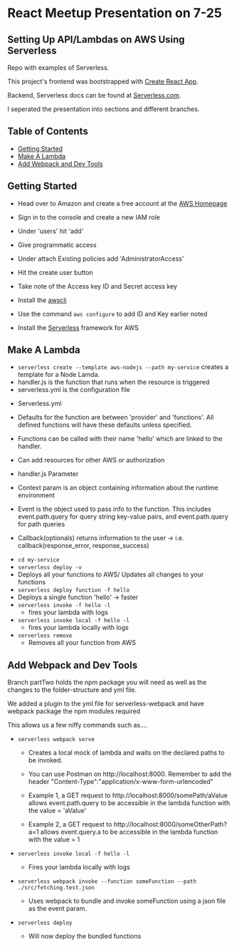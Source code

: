 # React Meetup Presentation on 7-25

## Setting Up API/Lambdas on AWS Using Serverless

Repo with examples of Serverless.

This project's frontend was bootstrapped with [Create React App](https://github.com/facebookincubator/create-react-app).

Backend, Serverless docs can be found at [Serverless.com](https:www.serverless.com).

I seperated the presentation into sections and different branches.  

## Table of Contents

- [Getting Started](#getting-started)
- [Make A Lambda](#make-a-lambda)
- [Add Webpack and Dev Tools](#add-webpack-and-dev-tools)

## Getting Started

- Head over to Amazon and create a free account at the
[AWS Homepage](https://aws.amazon.com/)

- Sign in to the console and create a new IAM role
 - Under 'users' hit 'add'
 - Give programmatic access
 - Under attach Existing policies add 'AdministratorAccess'
 - Hit the create user button
 - Take note of the Access key ID and Secret access key
 - Install the [awscli](https://aws.amazon.com/cli/)
 - Use the command `aws configure` to add ID and Key earlier noted

- Install the [Serverless](https://serverless.com/framework/docs/providers/aws/guide/quick-start/) framework for AWS

## Make A Lambda

* `serverless create --template aws-nodejs --path my-service` creates a template for a Node Lamda.
 * handler.js is the function that runs when the resource is triggered
 * serverless.yml is the configuration file


- Serverless.yml
 - Defaults for the function are between 'provider' and 'functions'. All defined functions will have these defaults unless specified.
 - Functions can be called with their name 'hello' which are linked to the handler.
 - Can add resources for other AWS or authorization


- handler.js Parameter
 - Context param is an object containing information about the runtime environment
 - Event is the object used to pass info to the function. This includes event.path.query for query string key-value pairs, and event.path.query for path queries
 - Callback(optionals) returns information to the user -> i.e. callback(response_error, response_success)


* `cd my-service`
* `serverless deploy -v`
 * Deploys all your functions to AWS/ Updates all changes to your functions
* `serverless deploy function -f hello`
 * Deploys a single function 'hello' -> faster
* `serverless invoke -f hello -l`
  * fires your lambda with logs
* `serverless invoke local -f hello -l`
  * fires your lambda locally with logs
* `serverless remove`
  * Removes all your function from AWS

## Add Webpack and Dev Tools

Branch partTwo holds the npm package you will need as well as the changes to the folder-structure and yml file.

We added a plugin to the yml file for serverless-webpack and have webpack package the npm modules required

This allows us a few niffy commands such as....

* `serverless webpack serve`
  * Creates a local mock of lambda and waits on the declared paths to be invoked.

  * You can use Postman on http://localhost:8000. Remember to add the header "Content-Type":"application/x-www-form-urlencoded"

  * Example 1, a GET request to http://localhost:8000/somePath/aValue allows event.path.query to be accessible in the lambda function with the value = 'aValue'

  * Example 2, a GET request to http://localhost:8000/someOtherPath?a=1 allows event.query.a to be accessible in the lambda function with the value = 1

* `serverless invoke local -f hello -l`
  * Fires your lambda locally with logs

* `serverless webpack invoke --function someFunction --path ./src/fetching.test.json`
  * Uses webpack to bundle and invoke someFunction using a json file as the event param.

* `serverless deploy`
  * Will now deploy the bundled functions
